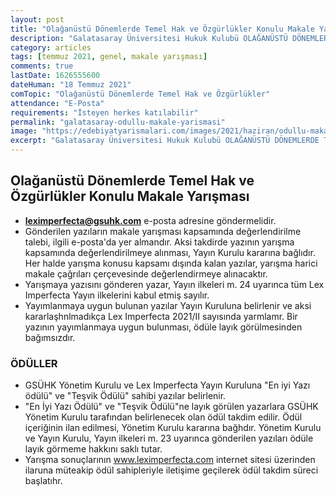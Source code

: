 ```yaml
---
layout: post
title: "Olağanüstü Dönemlerde Temel Hak ve Özgürlükler Konulu Makale Yarışması"
description: "Galatasaray Üniversitesi Hukuk Kulubü OLAĞANÜSTÜ DÖNEMLERDE TEMEL HAK VE ÖZGÜRLÜKLER" ödüllü makale yarışması düzenliyor."
category: articles
tags: [temmuz 2021, genel, makale yarışması]
comments: true
lastDate: 1626555600    
dateHuman: "18 Temmuz 2021"
comTopic: "Olağanüstü Dönemlerde Temel Hak ve Özgürlükler"
attendance: "E-Posta"
requirements: "İsteyen herkes katılabilir"
permalink: "galatasaray-odullu-makale-yarismasi"
image: "https://edebiyatyarismalari.com/images/2021/haziran/odullu-makale-yarismasi.jpeg"
excerpt: "Galatasaray Üniversitesi Hukuk Kulubü OLAĞANÜSTÜ DÖNEMLERDE TEMEL HAK VE ÖZGÜRLÜKLER" ödüllü makale yarışması düzenliyor."
---
```


## Olağanüstü Dönemlerde Temel Hak ve Özgürlükler Konulu Makale Yarışması
- **leximperfecta@gsuhk.com** e-posta adresine göndermelidir. 
- Gönderilen yazıların makale yarışması kapsamında değerlendirilme talebi, ilgili e-posta'da yer almandır. Aksi takdirde yazının yarışma kapsamında değerlendirilmeye alınması, Yayın Kurulu kararına bağlıdır. Her halde yarışma konusu kapsamı dışında kalan yazılar, yarışma harici makale çağrıları çerçevesinde değerlendirmeye alınacaktır.
- Yarışmaya yazısını gönderen yazar, Yayın ilkeleri m. 24 uyarınca tüm Lex Imperfecta Yayın ilkelerini kabul etmiş sayılır.
- Yayımlanmaya uygun bulunan yazılar Yayın Kuruluna belirlenir ve aksi kararlaşhnlmadıkça Lex Imperfecta 2021/II sayısında yarmlamr. Bir yazının yayımlanmaya uygun bulunması, ödüle layık görülmesinden bağımsızdır.

### ÖDÜLLER 
- GSÜHK Yönetim Kurulu ve Lex Imperfecta Yayın Kuruluna "En iyi Yazı ödülü" ve "Teşvik Ödülü" sahibi yazılar belirlenir.
- "En İyi Yazı Ödülü" ve "Teşvik Ödülü"ne layık görülen yazarlara GSÜHK Yönetim Kurulu tarafından belirlenecek olan ödül takdim edilir. Ödül içeriğinin ilan edilmesi, Yönetim Kurulu kararına bağhdır. Yönetim Kurulu ve Yayın Kurulu, Yayın ilkeleri m. 23 uyarınca gönderilen yazıları ödüle layık görmeme hakkını saklı tutar.
- Yarışma sonuçlarının www.leximperfecta.com internet sitesi üzerinden ilaruna müteakip ödül sahipleriyle iletişime geçilerek ödül takdim süreci başlatıhr. 
